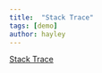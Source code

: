 ```yaml
---
title:  "Stack Trace"
tags: [demo]
author: hayley
---
```


[Stack Trace](http://publib.boulder.ibm.com/httpserv/ihsdiag/get_backtrace.html)
